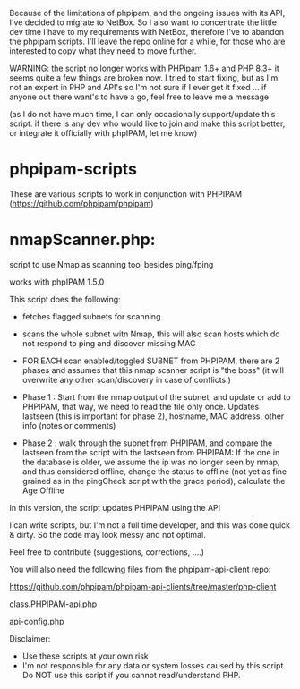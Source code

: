 Because of the limitations of phpipam, and the ongoing issues with its API, I've decided to migrate to NetBox.
So I also want to concentrate the little dev time I have to my requirements with NetBox, therefore I've to abandon the phpipam scripts.
I'll leave the repo online for a while, for those who are interested to copy what they need to move further.

WARNING: the script no longer works with PHPipam 1.6+ and PHP 8.3+
it seems quite a few things are broken now. I tried to start fixing, but as I'm not an expert in PHP and API's so I'm not sure if I ever get it fixed ... 
if anyone out there want's to have a go, feel free to leave me a message

(as I do not have much time, I can only occasionally support/update this script.
if there is any dev who would like to join and make this script better, or integrate it officially with phpIPAM, let me know)

# phpipam-scripts
These are various scripts to work in conjunction with PHPIPAM (https://github.com/phpipam/phpipam)

# nmapScanner.php: 
script to use Nmap as scanning tool besides ping/fping

works with phpIPAM 1.5.0

This script does the following:
 
* fetches flagged subnets for scanning
 
* scans the whole subnet witn Nmap, this will also scan hosts which do not respond to ping and discover missing MAC

* FOR EACH scan enabled/toggled SUBNET from PHPIPAM, there are 2 phases and assumes that this nmap scanner script is "the boss" (it will overwrite any other scan/discovery in case of conflicts.)

* Phase 1 : 
Start from the nmap output of the subnet, and update or add to PHPIPAM, that way, we need to read the file only once. 
Updates lastseen (this is important for phase 2), hostname, MAC address, other info (notes or comments)

* Phase 2 : walk through the subnet from PHPIPAM, and compare the lastseen from the script with the lastseen from PHPIPAM:
If the one in the database is older, we assume the ip was no longer seen by nmap, and thus considered offline, change the status to offline (not yet as fine grained as in the pingCheck script with the grace period), calculate the Age Offline

In this version, the script updates PHPIPAM using the API

I can write scripts, but I'm not a full time developer, and this was done quick & dirty.
So the code may look messy and not optimal.

Feel free to contribute (suggestions, corrections, ....)

You will also need the following files from the phpipam-api-client repo:

https://github.com/phpipam/phpipam-api-clients/tree/master/php-client

class.PHPIPAM-api.php

api-config.php


Disclaimer:

- Use these scripts at your own risk
- I'm not responsible for any data or system losses caused by this script. Do NOT use this script if you cannot read/understand PHP.

